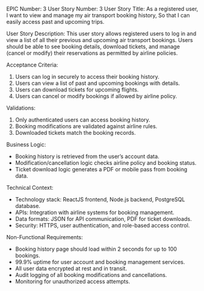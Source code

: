 EPIC Number: 3
User Story Number: 3
User Story Title: As a registered user, I want to view and manage my air transport booking history, So that I can easily access past and upcoming trips.

User Story Description: This user story allows registered users to log in and view a list of all their previous and upcoming air transport bookings. Users should be able to see booking details, download tickets, and manage (cancel or modify) their reservations as permitted by airline policies.

Acceptance Criteria:
1. Users can log in securely to access their booking history.
2. Users can view a list of past and upcoming bookings with details.
3. Users can download tickets for upcoming flights.
4. Users can cancel or modify bookings if allowed by airline policy.

Validations:
1. Only authenticated users can access booking history.
2. Booking modifications are validated against airline rules.
3. Downloaded tickets match the booking records.

Business Logic: 
- Booking history is retrieved from the user’s account data.
- Modification/cancellation logic checks airline policy and booking status.
- Ticket download logic generates a PDF or mobile pass from booking data.

Technical Context: 
- Technology stack: ReactJS frontend, Node.js backend, PostgreSQL database.
- APIs: Integration with airline systems for booking management.
- Data formats: JSON for API communication, PDF for ticket downloads.
- Security: HTTPS, user authentication, and role-based access control.

Non-Functional Requirements:
- Booking history page should load within 2 seconds for up to 100 bookings.
- 99.9% uptime for user account and booking management services.
- All user data encrypted at rest and in transit.
- Audit logging of all booking modifications and cancellations.
- Monitoring for unauthorized access attempts.
